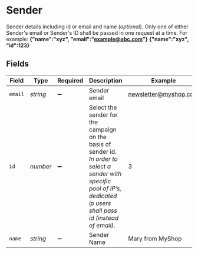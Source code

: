 # Sender

Sender details including id or email and name (_optional_). Only one of either Sender's email or Sender's ID shall be passed in one request at a time. For example:
**{"name":"xyz", "email":"example@abc.com"}**
**{"name":"xyz", "id":123}**



## Fields

| Field                                                                                                                                                                         | Type                                                                                                                                                                          | Required                                                                                                                                                                      | Description                                                                                                                                                                   | Example                                                                                                                                                                       |
| ----------------------------------------------------------------------------------------------------------------------------------------------------------------------------- | ----------------------------------------------------------------------------------------------------------------------------------------------------------------------------- | ----------------------------------------------------------------------------------------------------------------------------------------------------------------------------- | ----------------------------------------------------------------------------------------------------------------------------------------------------------------------------- | ----------------------------------------------------------------------------------------------------------------------------------------------------------------------------- |
| `email`                                                                                                                                                                       | *string*                                                                                                                                                                      | :heavy_minus_sign:                                                                                                                                                            | Sender email                                                                                                                                                                  | newsletter@myshop.com                                                                                                                                                         |
| `id`                                                                                                                                                                          | *number*                                                                                                                                                                      | :heavy_minus_sign:                                                                                                                                                            | Select the sender for the campaign on the basis of sender id.<br/>_In order to select a sender with specific pool of IP’s, dedicated ip users shall pass id (instead of email)_.<br/> | 3                                                                                                                                                                             |
| `name`                                                                                                                                                                        | *string*                                                                                                                                                                      | :heavy_minus_sign:                                                                                                                                                            | Sender Name                                                                                                                                                                   | Mary from MyShop                                                                                                                                                              |